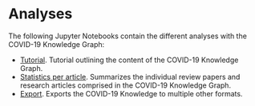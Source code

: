 # Analyses
The following Jupyter Notebooks contain the different analyses with the COVID-19 Knowledge Graph:

- [Tutorial](https://github.com/covid19kg/Analysis/blob/master/notebooks/tutorial.ipynb). Tutorial outlining the content
  of the COVID-19 Knowledge Graph.
- [Statistics per article](https://github.com/covid19kg/Analysis/blob/master/notebooks/covid19kg_stats_table.ipynb).
  Summarizes the individual review papers and research articles comprised in the COVID-19 Knowledge Graph.
- [Export](https://github.com/covid19kg/Analysis/blob/master/notebooks/covid19kg_export.ipynb). Exports the COVID-19 Knowledge to multiple other formats.
